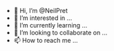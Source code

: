- 👋 Hi, I’m @NeilPret
- 👀 I’m interested in ...
- 🌱 I’m currently learning ...
- 💞️ I’m looking to collaborate on ...
- 📫 How to reach me ...

<!---
NeilPret/NeilPret is a ✨ special ✨ repository because its `README.md` (this file) appears on your GitHub profile.
You can click the Preview link to take a look at your changes.
--->
